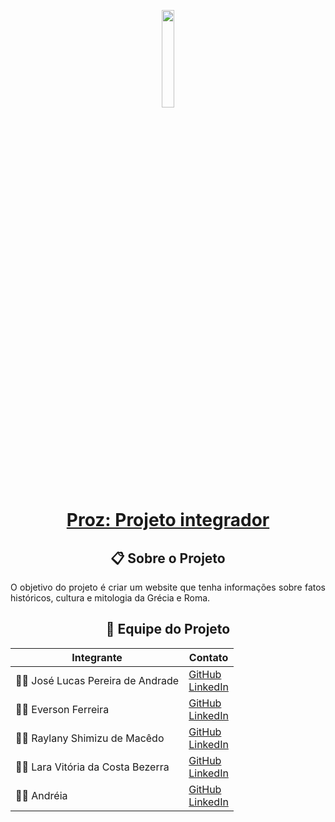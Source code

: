 <p align="center">
  <img src="https://i.imgur.com/HuVsWVG.png" style="width: 20%; max-width: 30%; height: auto; margin-bottom: -20px;">
</p>

<div align="center">
  <h1>
    <a href="https://github.com/Jose1Lucas/proz-projeto-integrador">Proz: Projeto integrador </a>
  </h1>
</div>

<div align="center">
  <h2>📋 Sobre o Projeto</h2>
</div>
<p align="justify">
O objetivo do projeto é criar um website que tenha informações sobre fatos históricos, cultura e mitologia da Grécia e Roma.
</p>

<div align="center">
  <h2>👥 Equipe do Projeto</h2>

| Integrante | Contato | 
|------------|---------|
| 👨‍💻 José Lucas Pereira de Andrade | [GitHub](https://github.com/Jose1Lucas)  <br> [LinkedIn](https://www.linkedin.com/in/jos%C3%A9-lucas-b823b8283/) |
| 👨‍💻 Everson Ferreira | [GitHub](https://github.com/EversonF)  <br> [LinkedIn](https://www.linkedin.com/in/everson-araujo-ferreira-637185206/) |
| 👩‍💻 Raylany Shimizu de Macêdo | [GitHub](https://github.com/Raylany-Shimizu)  <br> [LinkedIn](http://www.linkedin.com/in/raylany-shimizu-871b00201) |
| 👩‍💻 Lara Vitória da Costa Bezerra | [GitHub](https://github.com/larav1)  <br> [LinkedIn](https://www.linkedin.com/in/laravitoria1) |
| 👨‍💻 Andréia | [GitHub](https://github.com/Andreia-Zefirino)  <br> [LinkedIn](http://www.linkedin.com/in/andreiazeferino) |
</div>
